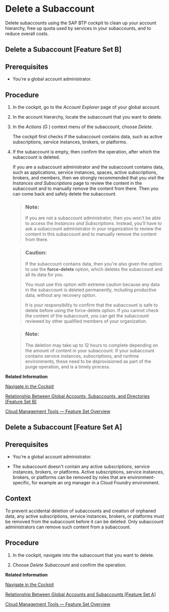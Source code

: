 <!-- loio419dc3d380e74f1abb06ba44d61e71ae -->

<link rel="stylesheet" type="text/css" href="../css/sap-icons.css"/>

# Delete a Subaccount

 Delete subaccounts using the SAP BTP cockpit to clean up your account hierarchy, free up quota used by services in your subaccounts, and to reduce overall costs. 

 <a name="task_a4g_zp3_bvb"/>

<!-- task\_a4g\_zp3\_bvb -->

## Delete a Subaccount \[Feature Set B\]



<a name="task_a4g_zp3_bvb__prereq_b4g_zp3_bvb"/>

## Prerequisites

-   You're a global account administrator.




<a name="task_a4g_zp3_bvb__steps_d4g_zp3_bvb"/>

## Procedure

1.  In the cockpit, go to the *Account Explorer* page of your global account.

2.  In the account hierarchy, locate the subaccount that you want to delete.

3.  In the *Actions* \(<span class="SAP-icons"></span> \) context menu of the subaccount, choose *Delete*.

    The cockpit first checks if the subaccount contains data, such as active subscriptions, service instances, brokers, or platforms.

4.  If the subaccount is empty, then confirm the operation, after which the subaccount is deleted.

    If you are a subaccount administrator and the subaccount contains data, such as applications, service instances, spaces, active subscriptions, brokers, and members, then we strongly recommended that you visit the *Instances and Subscriptions* page to review the content in the subaccount and to manually remove the content from there. Then you can come back and safely delete the subaccount.

    > ### Note:  
    > If you are not a subaccount administrator, then you won't be able to access the *Instances and Subscriptions*. Instead, you'll have to ask a subaccount administrator in your organization to review the content in this subaccount and to manually remove the content from there.

    > ### Caution:  
    > If the subaccount contains data, then you're also given the option to use the **force-delete** option, which deletes the subaccount and all its data for you.
    > 
    > You must use this option with extreme caution because any data in the subaccount is deleted permanently, including productive data, without any recovery option.
    > 
    > It is your responsibility to confirm that the subaccount is safe to delete before using the force-delete option. If you cannot check the content of the subaccount, you can get the subaccount reviewed by other qualified members of your organization.

    > ### Note:  
    > The deletion may take up to 12 hours to complete depending on the amount of content in your subaccount. If your subaccount contains service instances, subscriptions, and runtime environments, these need to be deprovisioned as part of the purge operation, and is a timely process.


**Related Information**  


[Navigate in the Cockpit](navigate-in-the-cockpit-0874895.md "Learn how to navigate to your global accounts and subaccounts in the SAP BTP cockpit.")

[Relationship Between Global Accounts, Subaccounts, and Directories \[Feature Set B\]](../10-concepts/account-model-8ed4a70.md#loio20828fc639954939890d3d74a22c5f66 "A global account can group together different directories and subaccounts that an administrator makes available to users. Administrators can assign the available entitlements and quotas of a global account to its different subaccounts and move it between subaccounts that belong to the same global account.")

[Cloud Management Tools — Feature Set Overview](../10-concepts/cloud-management-tools-feature-set-overview-caf4e4e.md "Cloud management tools represent the group of technologies designed for managing SAP BTP.")

 <a name="task_hm1_y43_bvb"/>

<!-- task\_hm1\_y43\_bvb -->

## Delete a Subaccount \[Feature Set A\]



<a name="task_hm1_y43_bvb__prereq_im1_y43_bvb"/>

## Prerequisites

-   You're a global account administrator.

-   The subaccount doesn't contain any active subscriptions, service instances, brokers, or platforms. Active subscriptions, service instances, brokers, or platforms can be removed by roles that are environment-specific, for example an org manager in a Cloud Foundry environment.




<a name="task_hm1_y43_bvb__context_lm1_y43_bvb"/>

## Context

To prevent accidental deletion of subaccounts and creation of orphaned data, any active subscriptions, service instances, brokers, or platforms must be removed from the subaccount before it can be deleted. Only subaccount administrators can remove such content from a subaccount.



<a name="task_hm1_y43_bvb__steps_mm1_y43_bvb"/>

## Procedure

1.  In the cockpit, navigate into the subaccount that you want to delete.

2.  Choose *Delete Subaccount* and confirm the operation.


**Related Information**  


[Navigate in the Cockpit](navigate-in-the-cockpit-0874895.md "Learn how to navigate to your global accounts and subaccounts in the SAP BTP cockpit.")

[Relationship Between Global Accounts and Subaccounts \[Feature Set A\]](../10-concepts/account-model-8ed4a70.md#loioeeda449cf252418a97e0f7c9abd30b9a "A global account can group together different subaccounts that an administrator makes available to users. Administrators can assign the available quotas of a global account to its different subaccounts and move it between subaccounts that belong to the same global account.")

[Cloud Management Tools — Feature Set Overview](../10-concepts/cloud-management-tools-feature-set-overview-caf4e4e.md "Cloud management tools represent the group of technologies designed for managing SAP BTP.")

